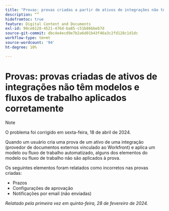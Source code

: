 ```yaml
---
title: "Provas: provas criadas a partir de ativos de integrações não têm modelos e workflows aplicados corretamente"
description: “”
hidefromtoc: true
feature: Digital Content and Documents
exl-id: 90ce6128-4521-476d-ba85-c51b86bbeb7d
source-git-commit: dbc4e4ecd9e7b2a6d01b43f46a3c2fd128c1d1dc
workflow-type: tm+mt
source-wordcount: '94'
ht-degree: 10%

---
```


# Provas: provas criadas de ativos de integrações não têm modelos e fluxos de trabalho aplicados corretamente

>[!NOTE]
>
>O problema foi corrigido em sexta-feira, 18 de abril de 2024.

Quando um usuário cria uma prova de um ativo de uma integração (provedor de documentos externos vinculado ao Workfront) e aplica um modelo ou fluxo de trabalho automatizado, alguns dos elementos do modelo ou fluxo de trabalho não são aplicados à prova.

Os seguintes elementos foram relatados como incorretos nas provas criadas:

* Prazos
* Configurações de aprovação
* Notificações por email (não enviadas)

_Relatado pela primeira vez em quinta-feira, 28 de fevereiro de 2024._
